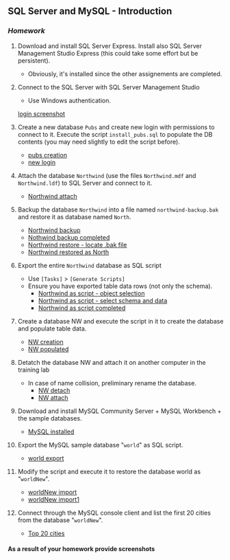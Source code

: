 ## SQL Server and MySQL - Introduction
### _Homework_

1.	Download and install SQL Server Express. Install also SQL Server Management Studio Express (this could take some effort but be persistent).
	*	Obviously, it's installed since the other assignements are completed.
1.	Connect to the SQL Server with SQL Server Management Studio
	*	Use Windows authentication.
	
	[login screenshot](screenshots/login.png)
1.	Create a new database `Pubs` and create new login with permissions to connect to it. Execute the script `install_pubs.sql` to populate the DB contents (you may need slightly to edit the script before).
	*	[pubs creation](screenshots/pubs-creation.png)
	*	[new login](screenshots/new-login.png)
1.	Attach the database `Northwind` (use the files `Northwind.mdf` and `Northwind.ldf`) to SQL Server and connect to it.
	* [Northwind attach](screenshots/attach-northwind.png)
1.	Backup the database `Northwind` into a file named `northwind-backup.bak` and restore it as database named `North`.
	*	[Northwind backup](screenshots/backup-northwind.png)
	*	[Nothwind backup completed](screenshots/backup-northwind-success.png)
	*	[Northwind restore - locate .bak file](screenshots/restore-north-locate-file.png)
	*	[Northwind restored as North](screenshots/restore-north-success.png)
1.	Export the entire `Northwind` database as SQL script
	*	Use `[Tasks]` > `[Generate Scripts]`
	*	Ensure you have exported table data rows (not only the schema).
		*	[Northwind as script - object selection](screenshots/northwind-as-script-objects-selection.png)
		*	[Northwind as script - select schema and data](screenshots/northwind-as-script-schema-and-data.png)
		*	[Northwind as script completed](screenshots/northwind-as-script-finish.png)
1.	Create a database NW and execute the script in it to create the database and populate table data.
	*	[NW creation](screenshots/nw-new-db.png)
	*	[NW populated](screenshots/nw-populated.png)
1.	Detatch the database NW and attach it on another computer in the training lab
	*	In case of name collision, preliminary rename the database.
		*	[NW detach](screenshots/nw-detach.png)
		*	[NW attach](screenshots/nw-attach.png)
1.	Download and install MySQL Community Server  + MySQL Workbench + the sample databases.
	*	[MySQL installed](screenshots/mysql-installation-completed.png)
1.	Export the MySQL sample database "`world`" as SQL script.
	*	[world export](screenshots/world-as-script-export.png)
1.	Modify the script and execute it to restore the database world as "`worldNew`".
	*	[worldNew import](screenshots/worldNew-import.png)
	*	[worldNew import1](screenshots/worldNew-import1.png)
1.	Connect through the MySQL console client and list the first 20 cities from the database "`worldNew`".
	*	[Top 20 cities](screenshots/worldNew-cities-selection.png)

#### As a result of your homework provide screenshots